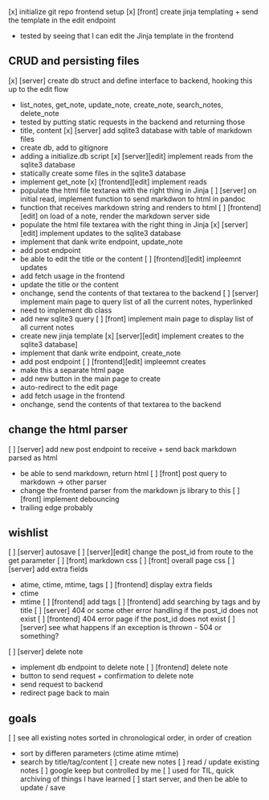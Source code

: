 [x] initialize git repo frontend setup 
[x] [front] create jinja templating + send the template in the edit endpoint
  - tested by seeing that I can edit the Jinja template in the frontend

## CRUD and persisting files
[x] [server] create db struct and define interface to backend, hooking this up to the edit flow
  - list_notes, get_note, update_note, create_note, search_notes, delete_note
  - tested by putting static requests in the backend and returning those
  - title, content
[x] [server] add sqlite3 database with table of markdown files
  - create db, add to gitignore
  - adding a initialize.db script
[x] [server][edit] implement reads from the sqlite3 database
  - statically create some files in the sqlite3 database
  - implement get_note
[x] [frontend][edit] implement reads
  - populate the html file textarea with the right thing in Jinja
[ ] [server] on initial read, implement function to send markdwon to html in pandoc
  - function that receives markdown string and renders to html
[ ] [frontend][edit] on load of a note, render the markdown server side
  - populate the html file textarea with the right thing in Jinja
[x] [server][edit] implement updates to the sqlite3 database
  - implement that dank write endpoint, update_note
  - add post endpoint
  - be able to edit the title or the content
[ ] [frontend][edit] impleemnt updates
  - add fetch usage in the frontend
  - update the title or the content
  - onchange, send the contents of that textarea to the backend
[ ] [server] implement main page to query list of all the current notes, hyperlinked
  - need to implement db class
  - add new sqlite3 query
[ ] [front] implement main page to display list of all current notes
  - create new jinja template
[x] [server][edit] implement creates to the sqlite3 database]
  - implement that dank write endpoint, create_note
  - add post endpoint
[ ] [frontend][edit] impleemnt creates
  - make this a separate html page
  - add new button in the main page to create
  - auto-redirect to the edit page
  - add fetch usage in the frontend
  - onchange, send the contents of that textarea to the backend

## change the html parser
[ ] [server] add new post endpoint to receive + send back markdown parsed as html
  - be able to send markdown, return html
[ ] [front] post query to markdown -> other parser
  - change the frontend parser from the markdown js library to this
[ ] [front] implement debouncing
  - trailing edge probably

## wishlist
[ ] [server] autosave
[ ] [server][edit] change the post_id from route to the get parameter
[ ] [front] markdown css
[ ] [front] overall page css
[ ] [server] add extra fields 
  - atime, ctime, mtime, tags
[ ] [frontend] display extra fields
  - ctime
  - mtime
[ ] [frontend] add tags
[ ] [frontend] add searching by tags and by title
[ ] [server] 404 or some other error handling if the post_id does not exist
[ ] [frontend] 404 error page if the post_id does not exist
[ ] [server] see what happens if an exception is thrown - 504 or something?


[ ] [server] delete note
  - implement db endpoint to delete note
[ ] [frontend] delete note
  - button to send request + confirmation to delete note
  - send request to backend
  - redirect page back to main

## goals
[ ] see all existing notes sorted in chronological order, in order of creation
  - sort by differen parameters (ctime atime mtime)
  - search by title/tag/content
[ ] create new notes
[ ] read / update existing notes
[ ] google keep but controlled by me
[ ] used for TIL, quick archiving of things I have learned
[ ] start server, and then be able to update / save 
